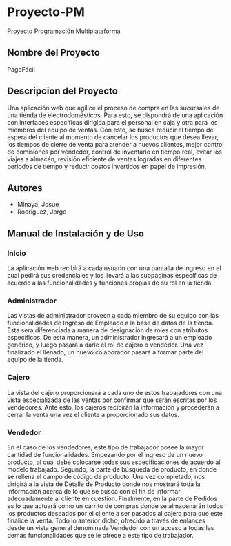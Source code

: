 # Proyecto-PM
Proyecto Programación Multiplataforma

## Nombre del Proyecto
PagoFácil

## Descripcion del Proyecto
Una aplicación web que agilice el proceso de compra en las sucursales de una tienda de electrodomésticos. Para esto, se dispondrá de una aplicación con interfaces específicas dirigida para el personal en caja y otra para los miembros del equipo de ventas. Con esto, se busca reducir el tiempo de espera del cliente al momento de cancelar los productos que desea llevar, los tiempos de cierre de venta para atender a nuevos clientes, mejor control de comisiones por vendedor, control de inventario en tiempo real, evitar los viajes a almacén, revisión eficiente de ventas logradas en diferentes periodos de tiempo y reducir costos invertidos en papel de impresión. 

## Autores
* Minaya, Josue
* Rodriguez, Jorge

## Manual de Instalación y de Uso

### Inicio
La aplicación web recibirá a cada usuario con una pantalla de ingreso en el cual pedirá sus credenciales y los llevará a las subpáginas específicas de acuerdo a las funcionalidades y funciones propias de su rol en la tienda. 

### Administrador
Las vistas de administrador proveen a cada miembro de su equipo con las funcionalidades de Ingreso de Empleado a la base de datos de la tienda. Esta sera diferenciada a manera de designación de roles con atributos específicos. De esta manera, un administrador ingresará a un empleado genérico, y luego pasará a darle el rol de cajero o vendedor. Una vez finalizado el llenado, un nuevo colaborador pasará a formar parte del equipo de la tienda. 

### Cajero
La vista del cajero proporcionará a cada uno de estos trabajadores con una vista especializada de las ventas por confirmar que serán escritas por los vendedores. Ante esto, los cajeros recibirán la información y procederán a cerrar la venta una vez el cliente a proporcionado sus datos. 

### Vendedor
En el caso de los vendedores, este tipo de trabajador posee la mayor cantidad de funcionalidades. Empezando por el ingreso de un nuevo producto, al cual debe colocarse todas sus especificaciones de acuerdo al modelo trabajado. Segundo, la parte de búsqueda de producto, en donde se rellena el campo de código de producto. Una vez completado, nos dirigirá a la vista de Detalle de Producto donde nos mostrará toda la información acerca de lo que se busca con el fin de informar adecuadamente al cliente en cuestión. Finalmente, en la parte de Pedidos es lo que actuará como un carrito de compras donde se almacenarán todos los productos deseados por el cliente a ser pasados al cajero para que este finalice la venta. Todo lo anterior dicho, ofrecido a través de enlances desde un vista general denominada Vendedor con un acceso a todas las demas funcionalidades que se le ofrece a este tipo de trabajador.
